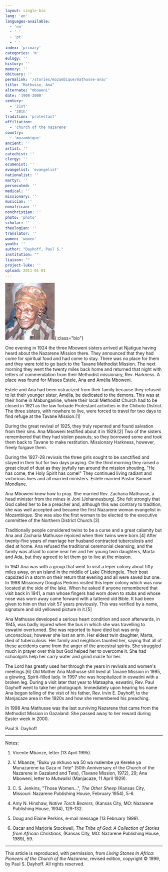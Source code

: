 ```yaml
---
layout: single-bio
lang: 'en'
languages-available:
  - 'en'
  - ' '
  - 'pt'
  - ' '
index: 'primary'
categories: 'm'
eulogy: ''
history: ''
memory: ''
obituary: ''
permalink: '/stories/mozambique/mathusse-ana/'
title: "Mathusse, Ana"
alternate: "mboweni"
date: '1908-2000'
century:
  - '21st'
  - '20th'
tradition: 'protestant'
affiliation:
  - 'church of the nazarene'
country:
  - 'mozambique'
ancient: ''
artist: ''
catechist: ''
clergy: ''
ecumenist: ''
evangelist: 'evangelist'
nationalist: ''
martyr: ''
persecuted: ''
medical: ''
missionary: ''
musician: ''
nonafrican: ''
nonchristian: ''
photo: 'photo'
scholar: ''
theologian: ''
translator: ''
women: 'women'
youth: ''
author: "Dayhoff, Paul S."
institution: ""
liaison: ""
project-luke: ''
upload: 2011-01-01
---
```


![Ana Mathusse](/images/bio-pics/mozambique/mathusse-ana/mathusse_ana.jpg){:class="bio"}

One evening in 1924 the three Mboweni sisters arrived at Njatigue having heard about the Nazarene Mission there. They announced that they had come for spiritual food and had come to stay. There was no place for them and they were told to go back to the Tavane Methodist Mission. The next morning they went the twenty miles back home and returned that night with letters of commendation from their Methodist missionary, Rev. Harkness. A place was found for Misses Estele, Ana and Amélia Mboweni.

Estele and Ana had been ostracized from their family because they refused to let their younger sister, Amélia, be dedicated to the demons. This was at their home in Mabunganine, where their local Methodist Church had to be closed in 1921 as the law forbade Protestant activities in the Chibuto District. The three sisters, with nowhere to live, were forced to travel for two days to find refuge at the Tavane Mission.[1]

During the great revival of 1925, they truly repented and found salvation from their sins. Ana Mboweni testified about it in 1929.[2]  Two of the sisters remembered that they had stolen peanuts; so they borrowed some and took them back to Tavane to make restitution. Missionary Harkness, however, freely forgave them.

During the 1927-28 revivals the three girls sought to be sanctified and stayed in their hut for two days praying. On the third morning they raised a great cloud of dust as they joyfully ran around the mission shouting, "He has come, the Holy Spirit has come!" They continued living radiant and victorious lives and all married ministers. Estele married Pastor Samuel Mondlane.

Ana Mboweni knew how to pray. She married Rev. Zacharia Mathusse, a head minister from the mines in Joni (Johannesburg). She felt strongly that God called her to be a preacher and, although this was contrary to tradition, she was well accepted and became the first Nazarene woman evangelist in Mozambique. She was also the first woman to be elected to the executive committee of the Northern District Church.[3]

Traditionally people considered twins to be a curse and a great calamity but Ana and Zacharia Mathusse rejoiced when their twins were born.[4]  After twenty-five years of marriage her husband contracted tuberculosis and died at home. Ana refused the traditional ceremonial cleansing, and the family was afraid to come near her and her young twin daughters, Marta and Ada, but they agreed to let them go to live at the mission.

In 1941 Ana was with a group that went to visit a leper colony about fifty miles away, on an island in the middle of Lake Chidengele. Their boat capsized in a storm on their return that evening and all were saved but one. In 1998 Missionary Douglas Perkins visited this leper colony which was now located at the side of the lake. When he asked if anyone remembered that visit back in 1941, a man whose fingers had worn down to stubs and whose nose was worn away came forward with a tattered old Bible. It had been given to him on that visit 57 years previously. This was verified by a name, signature and old yellowed picture in it.[5]

Ana Mathusse developed a serious heart condition and soon afterwards, in 1945, was badly injured when the bus in which she was travelling to eswatini overturned. She was reported to have died but was only unconscious; however she lost an arm. Her eldest twin daughter, Marta, died of tuberculosis.  Her family and neighbors taunted her, saying that all of these accidents came from the anger of the ancestral spirits. She struggled much in prayer over this but God helped her to overcome it. She had schoolgirls help her carry water and grind maize for her.

The Lord has greatly used her through the years in revivals and women's meetings.[6]  Old Mother Ana Mathusse still lived at Tavane Mission in 1995, a glowing, Spirit-filled lady. In 1997 she was hospitalized in eswatini with a broken leg. During a visit later that year to Matsapha, eswatini, Rev. Paul Dayhoff went to take her photograph. Immediately upon hearing his name Ana began telling of the visit of his father, Rev. Irvin E. Dayhoff, to the Manjacaze area in the 1920s and how she remembered his preaching.

In 1998 Ana Mathusse was the last surviving Nazarene that came from the Methodist Mission in Gazaland.  She passed away to her reward during Easter week in 2000.

Paul S. Dayhoff

---

Notes:

1. Vicente Mbanze, letter (13 April 1995).

2. V. Mbanze, "Buku ya nkhuvo wa 50 wa malembe ya Kereke ya Munazarene ka Gaza ni Tete" (50th Anniversary of the Church of the Nazarene in Gazaland and Tete), (Tavane Mission, 1972), 29; Ana Mboweni, letter to *Mutwalisi* (Manjacaze, 11 April 1929).

3. C. S. Jenkins, "Those Women...", *The Other Sheep* (Kansas City, Missouri: Nazarene Publishing House, February 1954), 5-6.

4. Amy N. Hinshaw, *Native Torch Bearers,* (Kansas City, MO: Nazarene Publishing House, 1934), 129-132.

5. Doug and Elaine Perkins, e-mail message (13 February 1999).

6. Oscar and Marjorie Stockwell, *The Tribe of God: A Collection of Stories from African Christians,* (Kansas City, MO: Nazarene Publishing House, 1989), 59.

---

This article is reproduced, with permission, from *Living Stones In Africa: Pioneers of the Church of the Nazarene*, revised edition, copyright &copy; 1999, by Paul S. Dayhoff.  All rights reserved.
